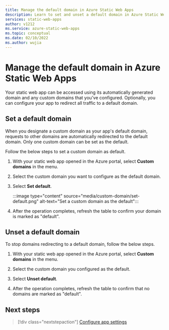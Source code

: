```yaml
---
title: Manage the default domain in Azure Static Web Apps
description: Learn to set and unset a default domain in Azure Static Web Apps
services: static-web-apps
author: v1212
ms.service: azure-static-web-apps
ms.topic: conceptual
ms.date: 02/10/2022
ms.author: wujia
---
```


# Manage the default domain in Azure Static Web Apps

Your static web app can be accessed using its automatically generated domain and any custom domains that you've configured. Optionally, you can configure your app to redirect all traffic to a default domain.

## Set a default domain

When you designate a custom domain as your app's default domain, requests to other domains are automatically redirected to the default domain. Only one custom domain can be set as the default.

Follow the below steps to set a custom domain as default.

1. With your static web app opened in the Azure portal, select **Custom domains** in the menu.

1. Select the custom domain you want to configure as the default domain.

1. Select **Set default**.

   :::image type="content" source="media/custom-domain/set-default.png" alt-text="Set a custom domain as the default":::

1. After the operation completes, refresh the table to confirm your domain is marked as "default".

## Unset a default domain

To stop domains redirecting to a default domain, follow the below steps.

1. With your static web app opened in the Azure portal, select **Custom domains** in the menu.

1. Select the custom domain you configured as the default.

1. Select **Unset default**.

1. After the operation completes, refresh the table to confirm that no domains are marked as "default".

## Next steps

> [!div class="nextstepaction"]
> [Configure app settings](authentication-authorization.yml)
